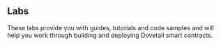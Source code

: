 ## Labs

These labs provide you with guides, tutorials and code samples and will help you work through building and deploying Dovetail smart contracts.